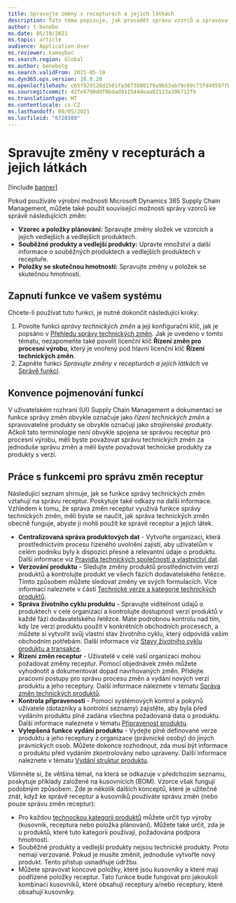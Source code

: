 ```yaml
---
title: Spravujte změny v recepturách a jejich látkách
description: Toto téma popisuje, jak provádět správu vzorců a spravovat změny ve zpracování hlavních dat výroby.
author: t-benebo
ms.date: 05/19/2021
ms.topic: article
audience: Application User
ms.reviewer: kamaybac
ms.search.region: Global
ms.author: benebotg
ms.search.validFrom: 2021-05-19
ms.dyn365.ops.version: 10.0.20
ms.openlocfilehash: c65f929120d2501fa3873880179a9b53ab79c60c73fd4d597fb6151b1c5bb2b9
ms.sourcegitcommit: 42fe9790ddf0bdad911544deaa82123a396712fb
ms.translationtype: HT
ms.contentlocale: cs-CZ
ms.lasthandoff: 08/05/2021
ms.locfileid: "6720389"
---
```

# <a name="manage-changes-in-formulas-and-their-ingredients"></a>Spravujte změny v recepturách a jejich látkách

[!include [banner](../includes/banner.md)]

Pokud používáte výrobní možnosti Microsoft Dynamics 365 Supply Chain Management, můžete také použít související možnosti správy vzorců ke správě následujících změn:

- **Vzorec a položky plánování:** Spravujte změny složek ve vzorcích a jejich vedlejších a vedlejších produktech.
- **Souběžné produkty a vedlejší produkty:** Upravte množství a další informace o souběžných produktech a vedlejších produktech v receptuře.
- **Položky se skutečnou hmotností:** Spravujte změny u položek se skutečnou hmotností.

## <a name="turn-on-this-feature-in-your-system"></a>Zapnutí funkce ve vašem systému

Chcete-li používat tuto funkci, je nutné dokončit následující kroky:

1. Povolte funkci *správy technických změn* a její konfigurační klíč, jak je popsáno v [Přehledu správy technických změn](product-engineering-overview.md). Jak je uvedeno v tomto tématu, nezapomeňte také povolit licenční klíč **Řízení změn pro procesní výrobu**, který je vnořený pod hlavní licenční klíč **Řízení technických změn**.
1. Zapněte funkci *Spravujte změny v recepturách a jejich látkách* ve [Správě funkcí](../../fin-ops-core/fin-ops/get-started/feature-management/feature-management-overview.md).

## <a name="feature-naming-conventions"></a>Konvence pojmenování funkcí

V uživatelském rozhraní (UI) Supply Chain Management a dokumentaci se funkce správy změn obvykle označuje jako *řízení technických změn* a spravovatelné produkty se obvykle označují jako *strojírenské produkty*. Ačkoli tato terminologie není obvykle spojena se správou receptur pro procesní výrobu, měli byste považovat správu technických změn za jednoduše správu změn a měli byste považovat technické produkty za produkty s verzí.

## <a name="work-with-formula-change-management-features"></a>Práce s funkcemi pro správu změn receptur

Následující seznam shrnuje, jak se funkce správy technických změn vztahují na správu receptur. Poskytuje také odkazy na další informace. Vzhledem k tomu, že správa změn receptur využívá funkce správy technických změn, měli byste se naučit, jak správa technických změn obecně funguje, abyste ji mohli použít ke správě receptur a jejich látek.

- **Centralizovaná správa produktových dat** - Vytvořte organizaci, která prostřednictvím procesu řízeného uvolnění zajistí, aby uživatelům v celém podniku byly k dispozici přesné a relevantní údaje o produktu. Další informace viz [Pravidla technických společností a vlastnictví dat](engineering-org-data-ownership-rules.md).
- **Verzování produktu** - Sledujte změny produktů prostřednictvím verzí produktů a kontrolujte produkt ve všech fázích dodavatelského řetězce. Tímto způsobem můžete sledovat změny ve svých formulacích. Více informací naleznete v části [Technické verze a kategorie technických produktů](engineering-versions-product-category.md).
- **Správa životního cyklu produktu** - Spravujte viditelnost údajů o produktech v celé organizaci a kontrolujte dostupnost verzí produktů v každé fázi dodavatelského řetězce. Máte podrobnou kontrolu nad tím, kdy lze verzi produktu použít v konkrétních obchodních procesech, a můžete si vytvořit svůj vlastní stav životního cyklu, který odpovídá vašim obchodním potřebám. Další informace viz [Stavy životního cyklu produktu a transakce](product-lifecycle-state-transactions.md).
- **Řízení změn receptur** - Uživatelé v celé vaší organizaci mohou požadovat změny receptur. Pomocí objednávek změn můžete vyhodnotit a dokumentovat dopad navrhovaných změn. Přidejte pracovní postupy pro správu procesu změn a vydání nových verzí produktu a jeho receptury. Další informace naleznete v tématu [Správa změn technických produktů](engineering-change-management.md).
- **Kontrola připravenosti** - Pomocí systémových kontrol a pokynů uživatele (dotazníky a kontrolní seznamy) zajistěte, aby byla před vydáním produktu plně zadána všechna požadovaná data o produktu. Další informace naleznete v tématu [Připravenost produktu](product-readiness.md).
- **Vylepšená funkce vydání produktu** - Vydejte plně definované verze produktu a jeho receptury z organizace (právnické osoby) do jiných právnických osob. Můžete dokonce rozhodnout, zda musí být informace o produktu před vydáním zkontrolovány nebo upraveny. Další informace naleznete v tématu [Vydání struktur produktu](release-product-structure.md).

Všimněte si, že většina témat, na která se odkazuje v předchozím seznamu, poskytuje příklady založené na kusovnících (BOM). Vzorce však fungují podobným způsobem. Zde je několik dalších konceptů, které je užitečné znát, když ke správě receptur a kusovníků používáte správu změn (nebo pouze správu změn receptur):

- Pro každou [technockou kategorii produktů](engineering-versions-product-category.md) můžete určit typ výroby (kusovník, receptura nebo položka plánování). Můžete také určit, zda je u produktů, které tuto kategorii používají, požadována podpora hmotnosti.
- Souběžné produkty a vedlejší produkty nejsou technické produkty. Proto nemají verzované. Pokud je musíte změnit, jednoduše vytvořte nový produkt. Tento přístup usnadňuje údržbu.
- Můžete spravovat koncové položky, které jsou kusovníky a které mají podřízené položky receptur. Tato funkce bude fungovat pro jakoukoli kombinaci kusovníků, které obsahují receptury a/nebo receptury, které obsahují kusovníky.
